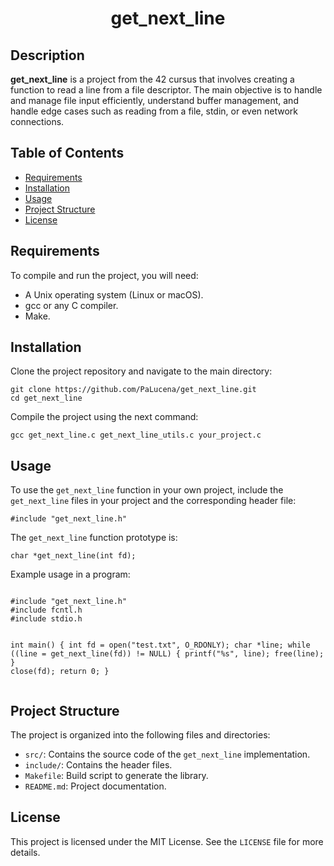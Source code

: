 
<h1 align="center">get_next_line</h1>

<h2>Description</h2>
<p><strong>get_next_line</strong> is a project from the 42 cursus that involves creating a function to read a line from a file descriptor. The main objective is to handle and manage file input efficiently, understand buffer management, and handle edge cases such as reading from a file, stdin, or even network connections.</p>

<h2>Table of Contents</h2>
<ul>
	<li><a href="#requirements">Requirements</a></li>
	<li><a href="#installation">Installation</a></li>
	<li><a href="#usage">Usage</a></li>
	<li><a href="#project-structure">Project Structure</a></li>
	<li><a href="#license">License</a></li>
</ul>

<h2 id="requirements">Requirements</h2>
<p>To compile and run the project, you will need:</p>
<ul>
	<li>A Unix operating system (Linux or macOS).</li>
	<li>gcc or any C compiler.</li>
	<li>Make.</li>
</ul>

<h2 id="installation">Installation</h2>
<p>Clone the project repository and navigate to the main directory:</p>
<pre><code>git clone https://github.com/PaLucena/get_next_line.git
cd get_next_line</code></pre>
<p>Compile the project using the next command:</p>
<pre><code>gcc get_next_line.c get_next_line_utils.c your_project.c</code></pre>

<h2 id="usage">Usage</h2>
<p>To use the <code>get_next_line</code> function in your own project, include the <code>get_next_line</code> files in your project and the corresponding header file:</p>
<pre><code>#include "get_next_line.h"</code></pre>
<p>The <code>get_next_line</code> function prototype is:</p>
<pre><code>char *get_next_line(int fd);</code></pre>
<p>Example usage in a program:</p>
<pre><code>
#include "get_next_line.h"
#include fcntl.h
#include stdio.h

int main() {
	int fd = open("test.txt", O_RDONLY);
	char *line;
	while ((line = get_next_line(fd)) != NULL) {
		printf("%s", line);
		free(line);
	}
	close(fd);
	return 0;
}
</code></pre>

<h2 id="project-structure">Project Structure</h2>
<p>The project is organized into the following files and directories:</p>
<ul>
	<li><code>src/</code>: Contains the source code of the <code>get_next_line</code> implementation.</li>
	<li><code>include/</code>: Contains the header files.</li>
	<li><code>Makefile</code>: Build script to generate the library.</li>
	<li><code>README.md</code>: Project documentation.</li>
</ul>

<h2 id="license">License</h2>
<p>This project is licensed under the MIT License. See the <code>LICENSE</code> file for more details.</p>
